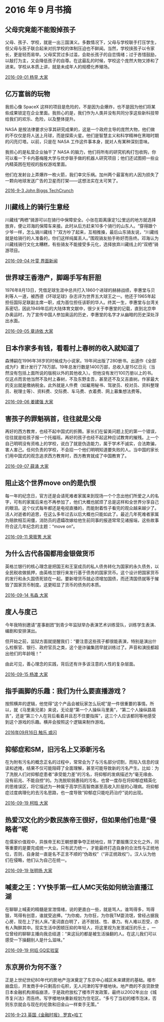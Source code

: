 # 2016 年 9 月书摘

## 父母究竟能不能毁掉孩子

父母、孩子、学校，就是一出三国演义。多数情况下，父母与学校联手打压学生，但父母与孩子联合起来对抗学校的体制压迫也不鲜闻。当然，学校挟孩子以令家长，更是轻而易举。父母奖赏过多过滥，会助长孩子的自恋情绪；过于吝惜鼓励，以敲打为主，又会降低孩子的自尊。在这最乱的时候，学校这个庞然大物又掺和了进来。学校从本质上讲，就是未成年人的规模化养殖场。

[2016-09-01 杨早  大家](https://mp.weixin.qq.com/s/MYVl1GpbpfiAgpNpxUCMfw)

## 亿万富翁的玩物

我担心像 SpaceX 这样的项目是危险的，不是因为会爆炸，也不是因为他们将某些成果锁定在企业里面。我担心的是，我们作为人类并没有共同分享这些新科技带给我们的欢乐、危险，以及整体提升。

NASA 是按法律要求分享其研究成果的，这是一个政府主导的庞然大物，他们做的不仅仅是将人送上月球，而是探索火星。他们是智慧主义和科学精神在黑暗时期的闪亮灯塔。以前，只是在 NASA 工作这件事本身，就对人有某种深刻意味。

我担心的是私营企业抽干了 NASA 的脑力，他们将所有的研究机构打包收购，你可以看一下卡内基梅隆大学与优步联手做的机器人研究项目；他们还试图把一些业内精英困在短视的股权游戏里面。

他们在发射台上弄爆炸一枚火箭，我们幸灾乐祸。加州两个最富有的人因为损失了一颗向地球发送广告的卫星而打架——这想法实在太可笑了。

[2016-9-3 John Biggs TechCrunch](https://techcrunch.com/2016/09/02/the-billionaires-plaything/)

## 川藏线上的骑行生意经

川藏线“两栖”骑游可以在骑行中保障安全。小张在距离康定1公里远的地方就选择放弃，便让邓海的保障车来接。此时从后方赶来10多个骑行的山东人。“穿得跟个少爷一样，怎么骑川藏线？”双方吵了起来，互相推搡，最后山东骑友说，“川藏线就是给骑行的人准备的，你们这样纯属丢人。”围观骑友拍手称好而告终。邓海认为川藏线骑行文化太糟糕，有些骑友不能接受多元化，选择放弃川藏线上的“双栖”骑游项目。

[2016-09-04 叶雯  界面新闻](https://mp.weixin.qq.com/s/2hD0brIUc57OxVJ1aeK2Kw)

## 世界球王香港产，脚踢手写有肝胆

1976年8月13日，凭借足球生涯中总共打入1860个进球的赫赫战绩，李惠堂与贝利等人一道，被西德《环球足球》杂志评为世界五大球王之一。他还于1965年起担任国际足联副主席一职，成为首位担任该职的华人。终其一生，李惠堂与台湾关系密切，因此1949年后的大陆体育文献中，很少关于李惠堂的记载，直到北京申办奥运时，为了宣传中国人参加奥运的历史，李惠堂的名字才从幽暗的历史深处浮出水面。

[2016-09-05 章诗依  大家](https://mp.weixin.qq.com/s/BkJQC68S8NhsHQcicbcvaA)

## 日本作家多有钱，看看村上春树的收入就知道了

森博嗣在1996年38岁的时候成为小说家。19年间出版了280册书。出道作《全部成为F》累计发行了78万部。19年总发行数是1400万部，总收入是15亿日元（当然没有包括上面所说的版税以外的其他收入）。但他没有发行100万册以上的书。仅这点而言他当然不及村上春树，不及东野圭吾，甚至还不及又吉直树。作家最大的支出就是缴纳税金。此外就是人件费（如雇用秘书、驾驶员、校对员、资料整理员、税理士等）、资料费、交际费、车马费、衣着费、网上募集想法费等。

[2016-09-06 姜建强  大家](https://mp.weixin.qq.com/s/LervuJ9TD22MWLLJmGYtzw)

## 害孩子的罪魁祸首，往往就是父母

再好的西方教育，也经不起中国式的折腾。家长们在留美问题上犯的第一个错误，往往就是给孩子报一个托福班。再好的孩子也经不起这种应试教育的摧残。上一个自己明明没有资格上的学校，说白了就是伪造能力，属于学术不诚实，合法欺骗，害人害己。任何负责的学校，不会招一个他们明明知道要失败的人。当中国的家长们用中国式的观念追求西方教育时，西方教育就成了中国教育了。

[2016-09-07 薛涌  大家](https://mp.weixin.qq.com/s/SgABXJh3t1xpa8BWLl2yOg)

## 阻止这个世界move on的是仇恨

每一年的纪念日，官方还是会请死难者家属来到现场一个个念出他们所爱之人的名字，可有的家属后来也不再参加了，他们大概也腻烦了总是这样和全世界分享自己的眼泪。这个仪式每年都还是电视直播的，而能耐着性子看完的观众越来越少了。活人对逝者的追思，在这么多年过去以后大概也只能如此了。最近几年死难者家属为赔款相互闹僵，消防员的遗孀改嫁给他生前同事的报道常常见诸报端，这些故事符合这几年纪念的主题：“move on”。

[2016-09-11 荣筱箐  大家](https://mp.weixin.qq.com/s/d4nFRV_LeLsBxBXbLKJ-gA)

## 为什么古代各国都用金银做货币

英格兰银行的核心理念是把国王和王室成员的私人债务转化为国家的永久债务，以全民税收做抵押，由英格兰银行来发行基于债务的国家货币。这个设计把国家货币的发行和永久国债死锁在一起。要新增货币就必须增加国债，而还清国债就等于摧毁了国家货币制度。这更昭显了货币的债务的本质。

[2016-09-14 韦森  大家](https://mp.weixin.qq.com/s/Z0HgoNrPAj1n44SI8sD8Zw)

## 度人与度己

今年我特别邀请“差事剧团”到青少年监狱举办表演艺术训练营队，训练学生表演、编剧和安排演出。

但开始之前，监狱方面就提醒我们：“要注意这些孩子都很能表演，特别是演出什么检察官、银行、政府官员之类，这个是诈骗集团早就训练过了。声音和演技都超出他们的年龄哦！”

由此可见，善心理念的实践，背后还有许多该注意的人性的复杂层面。

[2016-09-15 杨渡  大家](https://mp.weixin.qq.com/s/0EzYs3EHwupTOShaRA1BRg)

## 指手画脚的乐趣：我们为什么要直播游戏？

按照横井的逻辑，他觉得“这个产品会被玩家怎么玩呢”是一件很重要的事情。所以，就《马里奥兄弟》来说，无论是“第一个人操纵马里奥”，“第二个人操纵路易吉”，还是“第三个人在背后看着并且忍不住要指挥”，这三个人应该都同等地感受到这个游戏的乐趣。横井会按照这个逻辑来制作游戏。

[2016年09月16日 触乐 或闪](http://www.chuapp.com/2016/09/16/268035.html)

## 抑郁症和SM，旧污名上又添新污名

在为附有污名的概念正名的过程中，常常会为了与污名部分切割，而陷入信息的误读和遮掩，结果不仅可能阻碍了全面理解，甚至可能导致新的污名产生。比如：为了洗脱人们对抑郁症患者“承受能力差”的污名，将抑郁的发病描述为“毫无缘由、没有前兆、不能自控”的。为洗脱软弱愚钝的污名，也曾一度存在将抑郁症精英化的思维误区，将它描述为一种属于高学历高智商甚至高收入阶层的心理病。将抑郁症过度病理化的去污名思路，也一度导致“抑郁症只能吃药治疗”说的出现。

[2016-09-19 柯晗  大家](https://mp.weixin.qq.com/s/qTX7DozyKVvXJFC0B6nP1Q)

## 热爱汉文化的少数民族帝王很好，但如果他们也是“侵略者”呢

在儒家价值观中，异族帝王和王朝想要争夺正统地位，除了要服膺汉文化之外，同等重要的是要完成统一大业。只有武力统一，才能最终打造自身的合法性与正统地位，否则，自身就一直是名不正言不顺的“伪政权”（“非正统政权”）。汉人认为他们在侵略，他们认为自己在统一。

[2016-09-19 张明扬  大家](https://mp.weixin.qq.com/s/-_9PdmWuY-3gtqHtt5sZfg)

## 喊麦之王：YY快手第一红人MC天佑如何统治直播江湖

在聊聊上喊麦的精髓是宣泄情绪，说的更直白一些，就是骂人。谁骂得多，骂得狠，骂得有创意，谁就受追捧。“为你痴，为你狂，为你我TM耍流氓，曾经占据我心房，现在上了别人床。”麦词直白明了，逃不脱钱、性、暴力。有人难以忍受，亦有人陶醉其中。现实生活中困顿压抑的年轻人，将这里视为发泄减压的乐土 。一位曾经的聊聊主播向我总结道：“来这玩的都是被生活操翻的人。在这儿我们可以感受一下操翻别人是什么滋味。”

[2016-09-19 何瑫  GQ实验室](https://mp.weixin.qq.com/s/NW1Bo-HE9JuMmZqnrkO1UQ)

## 东京房价为何不涨？

正是上世纪世纪80年代的房地产泡沫奠定了东京中心城区未来建房的基础。楼市崩盘后，开发商手中只剩高价屯积，无人问津的写字楼地块。地产商的不良贷款使日本金融机构濒临崩溃，于是政府放松了楼市开发政策，最终以2002年出台《城市复兴法》而告终。写字楼地块重新规划为住宅区。“多亏了当初的楼市泡沫，否则东京就会与现在的伦敦和旧金山一样束手无策。”

[2016-9-23 英国《金融时报》 罗宾•哈丁](http://www.ftchinese.com/story/001069468) 

